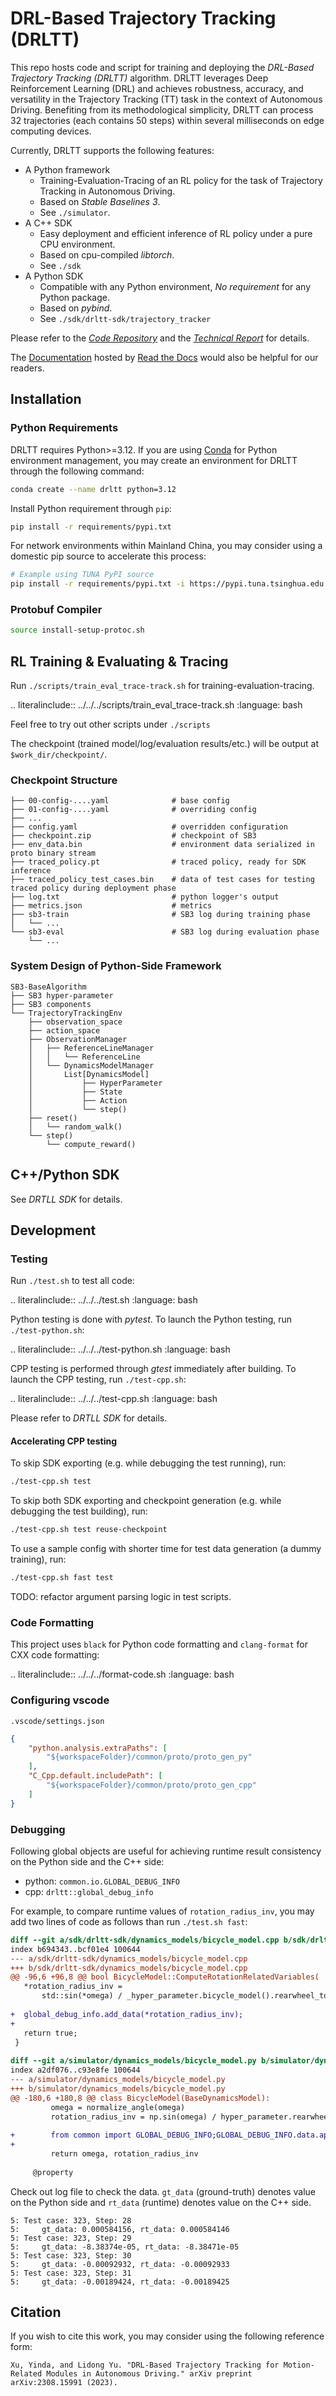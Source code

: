 # DRL-Based Trajectory Tracking (DRLTT)

This repo hosts code and script for training and deploying the *DRL-Based Trajectory Tracking (DRLTT)* algorithm. DRLTT leverages Deep Reinforcement Learning (DRL) and achieves robustness, accuracy, and versatility in the Trajectory Tracking (TT) task in the context of Autonomous Driving. Benefiting from its methodological simplicity, DRLTT can process 32 trajectories (each contains 50 steps) within several milliseconds on edge computing devices.

Currently, DRLTT supports the following features:

* A Python framework
  * Training-Evaluation-Tracing of an RL policy for the task of Trajectory Tracking in Autonomous Driving.
  * Based on *Stable Baselines 3*.
  * See `./simulator`.
* A C++ SDK
  * Easy deployment and efficient inference of RL policy under a pure CPU environment.
  * Based on cpu-compiled *libtorch*.
  * See `./sdk`
* A Python SDK
  * Compatible with any Python environment, *No requirement* for any Python package.
  * Based on *pybind*.
  * See `./sdk/drltt-sdk/trajectory_tracker`


Please refer to the [*Code Repository*](https://github.com/MARMOTatZJU/drl-based-trajectory-tracking/) and the [*Technical Report*](https://arxiv.org/abs/2308.15991) for details.

The [Documentation](https://drl-based-trajectory-tracking.readthedocs.io/) hosted by [Read the Docs](https://readthedocs.org/) would also be helpful for our readers.

## Installation

### Python Requirements

DRLTT requires Python>=3.12. If you are using [Conda](https://www.anaconda.com/) for Python environment management, you may create an environment for DRLTT through the following command:

```bash
conda create --name drltt python=3.12
```

Install Python requirement through `pip`:

```bash
pip install -r requirements/pypi.txt
```

For network environments within Mainland China, you may consider using a domestic pip source to accelerate this process:

```bash
# Example using TUNA PyPI source
pip install -r requirements/pypi.txt -i https://pypi.tuna.tsinghua.edu.cn/simple
```

### Protobuf Compiler

```bash
source install-setup-protoc.sh
```

## RL Training & Evaluating & Tracing

Run `./scripts/train_eval_trace-track.sh` for training-evaluation-tracing.

.. literalinclude:: ../../../scripts/train_eval_trace-track.sh
  :language: bash

Feel free to try out other scripts under `./scripts`

The checkpoint (trained model/log/evaluation results/etc.) will be output at `$work_dir/checkpoint/`.

### Checkpoint Structure

```text
├── 00-config-....yaml              # base config
├── 01-config-....yaml              # overriding config
├── ...
├── config.yaml                     # overridden configuration
├── checkpoint.zip                  # checkpoint of SB3
├── env_data.bin                    # environment data serialized in proto binary stream
├── traced_policy.pt                # traced policy, ready for SDK inference
├── traced_policy_test_cases.bin    # data of test cases for testing traced policy during deployment phase
├── log.txt                         # python logger's output
├── metrics.json                    # metrics
├── sb3-train                       # SB3 log during training phase
│   └── ...
└── sb3-eval                        # SB3 log during evaluation phase
    └── ...
```

### System Design of Python-Side Framework

```text
SB3-BaseAlgorithm
├── SB3 hyper-parameter
├── SB3 components
└── TrajectoryTrackingEnv
    ├── observation_space
    ├── action_space
    ├── ObservationManager
    │   ├── ReferenceLineManager
    │   │   └── ReferenceLine
    │   └── DynamicsModelManager
    │       List[DynamicsModel]
    │           ├── HyperParameter
    │           ├── State
    │           ├── Action
    │           └── step()
    ├── reset()
    │   └── random_walk()
    └── step()
        └── compute_reward()
```


## C++/Python SDK

See *DRTLL SDK* for details.

## Development

### Testing

Run `./test.sh` to test all code:

.. literalinclude:: ../../../test.sh
  :language: bash

Python testing is done with *pytest*. To launch the Python testing, run `./test-python.sh`:

.. literalinclude:: ../../../test-python.sh
  :language: bash

CPP testing is performed through *gtest* immediately after building. To launch the CPP testing, run `./test-cpp.sh`:

.. literalinclude:: ../../../test-cpp.sh
  :language: bash

Please refer to *DRTLL SDK* for details.

#### Accelerating CPP testing

To skip SDK exporting (e.g. while debugging the test running), run:

```bash
./test-cpp.sh test
```

To skip both SDK exporting and checkpoint generation (e.g. while debugging the test building), run:

```bash
./test-cpp.sh test reuse-checkpoint
```

To use a sample config with shorter time for test data generation (a dummy training), run:

```bash
./test-cpp.sh fast test
```

TODO: refactor argument parsing logic in test scripts.

### Code Formatting

This project uses `black` for Python code formatting and `clang-format` for CXX code formatting:

.. literalinclude:: ../../../format-code.sh
  :language: bash

### Configuring vscode

`.vscode/settings.json`

```json
{
    "python.analysis.extraPaths": [
        "${workspaceFolder}/common/proto/proto_gen_py"
    ],
    "C_Cpp.default.includePath": [
        "${workspaceFolder}/common/proto/proto_gen_cpp"
    ]
}

```

### Debugging

Following global objects are useful for achieving runtime result consistency on the Python side and the C++ side:

- python: `common.io.GLOBAL_DEBUG_INFO`
- cpp: `drltt::global_debug_info`

For example, to compare runtime values of `rotation_radius_inv`, you may add two lines of code as follows than run `./test.sh fast`:

```diff
diff --git a/sdk/drltt-sdk/dynamics_models/bicycle_model.cpp b/sdk/drltt-sdk/dynamics_models/bicycle_model.cpp
index b694343..bcf01e4 100644
--- a/sdk/drltt-sdk/dynamics_models/bicycle_model.cpp
+++ b/sdk/drltt-sdk/dynamics_models/bicycle_model.cpp
@@ -96,6 +96,8 @@ bool BicycleModel::ComputeRotationRelatedVariables(
   *rotation_radius_inv =
       std::sin(*omega) / _hyper_parameter.bicycle_model().rearwheel_to_cog();
 
+  global_debug_info.add_data(*rotation_radius_inv);
+
   return true;
 }
 
diff --git a/simulator/dynamics_models/bicycle_model.py b/simulator/dynamics_models/bicycle_model.py
index a2df076..c93e8fe 100644
--- a/simulator/dynamics_models/bicycle_model.py
+++ b/simulator/dynamics_models/bicycle_model.py
@@ -180,6 +180,8 @@ class BicycleModel(BaseDynamicsModel):
         omega = normalize_angle(omega)
         rotation_radius_inv = np.sin(omega) / hyper_parameter.rearwheel_to_cog
 
+        from common import GLOBAL_DEBUG_INFO;GLOBAL_DEBUG_INFO.data.append(rotation_radius_inv)
+
         return omega, rotation_radius_inv
 
     @property
```

Check out log file to check the data. `gt_data` (ground-truth) denotes value on the Python side and `rt_data` (runtime) denotes value on the C++ side.

```text
5: Test case: 323, Step: 28
5:     gt_data: 0.000584156, rt_data: 0.000584146
5: Test case: 323, Step: 29
5:     gt_data: -8.38374e-05, rt_data: -8.38471e-05
5: Test case: 323, Step: 30
5:     gt_data: -0.00092932, rt_data: -0.00092933
5: Test case: 323, Step: 31
5:     gt_data: -0.00189424, rt_data: -0.00189425
```



## Citation

If you wish to cite this work, you may consider using the following reference form:

```text
Xu, Yinda, and Lidong Yu. "DRL-Based Trajectory Tracking for Motion-Related Modules in Autonomous Driving." arXiv preprint arXiv:2308.15991 (2023).
```
